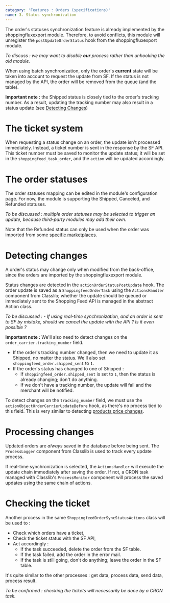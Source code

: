 ```yaml
---
category: 'Features : Orders (specifications)'
name: 3. Status synchronization
---
```


The order's statuses synchronization feature is already implemented by the
shoppingfluxexport module. Therefore, to avoid conflicts, this module will
unregister the `postUpdateOrderStatus` hook from the shoppingfluxexport module.

_To discuss : we may want to disable **our** process rather than unhooking the
old module._

When using batch synchronization, only the order's **current** state will be
taken into account to request the update from SF. If the status is not managed
by the API, the order will be removed from the queue (and the table).

**Important note :** the Shipped status is closely tied to the order's tracking
number. As a result, updating the tracking number may also result in a status
update (see [Detecting Changes](/#2-status-synchronization-detecting-changes))

# The ticket system

When requesting a status change on an order, the update isn't processed
immediately. Instead, a ticket number is sent in the response by the SF API.
This ticket number must be saved to monitor the update status; it will be set
in the `shoppingfeed_task_order`, and the `action` will be updated accordingly.  


# The order statuses

The order statuses mapping can be edited in the module's configuration page.
For now, the module is supporting the Shipped, Canceled, and Refunded statuses.

_To be discussed : multiple order statuses may be selected to trigger an update,
because third-party modules may add their own._

Note that the Refunded status can only be used when the order was imported
from some [specific marketplaces](https://developer.shopping-feed.com/order-api/order/v1store-order-operation-refundpost).


# Detecting changes

A order's status may change only when modified from the back-office, since the
orders are imported by the shoppingfluxexport module.

Status changes are detected in the `actionOrderStatusPostUpdate` hook. The order
update is saved as a `ShoppingfeedOrderTask` using the `ActionsHandler` component
from Classlib; whether the update should be queued or immediately sent to the
Shopping Feed API is managed in the abstract Action class.

<i>
To be discussed :
- If using real-time synchronization, and an order is sent to SF by mistake,
should we cancel the update with the API ? Is it even possible ?
</i>

**Important note :** We'll also need to detect changes on the
`order_carrier.tracking_number` field.
* If the order's tracking number changed, then we need to update it as Shipped,
no matter the status. We'll also set `shoppingfeed_order.shipped_sent` to `1`.
* If the order's status has changed to one of Shipped :
  * If `shoppingfeed_order.shipped_sent` is set to `1`, then the status is
    already changing; don't do anything.
  * If we don't have a tracking number, the update will fail and the merchant
    will be notified.

To detect changes on the `tracking_number` field, we must use the
`actionObjectOrderCarrierUpdateBefore` hook, as there's no process tied to this
field. This is very similar to detecting
[products price changes](/#4-price-synchronization-detecting-changes).

# Processing changes

Updated orders are _always_ saved in the database before being sent. The
`ProcessLogger` component from Classlib is used to track every update process.

If real-time synchronization is selected, the `ActionsHandler` will execute the
update chain immediately after saving the order. If not, a CRON task managed
with Classlib's `ProcessMonitor` component will process the saved updates using
the same chain of actions.


# Checking the ticket

Another process in the same `ShoppingfeedOrderSyncStatusActions` class will
be used to :
* Check which orders have a ticket,
* Check the ticket status with the SF API,
* Act accordingly :
  * If the task succeeded, delete the order from the SF table.
  * If the task failed, add the order in the error mail.
  * If the task is still going, don't do anything; leave the order in the SF
table.

It's quite similar to the other processes : get data, process data, send data,
process result.

_To be confirmed : checking the tickets will necessarily be done by a CRON
task._